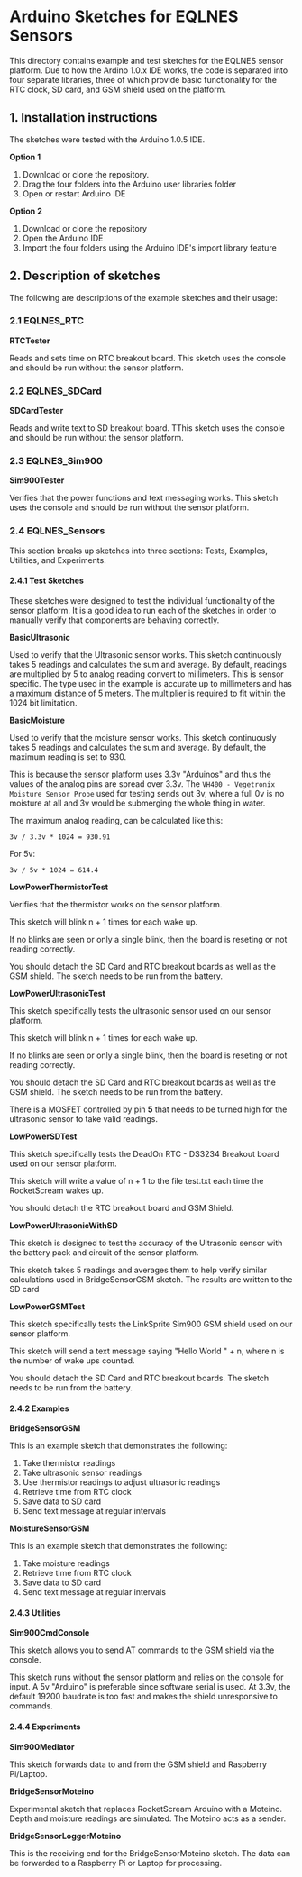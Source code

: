 # Arduino Sketches for EQLNES Sensors

This directory contains example and test sketches for the EQLNES sensor
platform. Due to how the Ardino 1.0.x IDE works, the code is separated into
four separate libraries, three of which provide basic functionality for
the RTC clock, SD card, and GSM shield used on the platform.

## 1. Installation instructions

The sketches were tested with the Arduino 1.0.5 IDE.

**Option 1**

1. Download or clone the repository.
2. Drag the four folders into the Arduino user libraries folder
3. Open or restart Arduino IDE

**Option 2**

1. Download or clone the repository
2. Open the Arduino IDE
3. Import the four folders using the Arduino IDE's import library feature

## 2. Description of sketches

The following are descriptions of the example sketches and their usage:

### 2.1 EQLNES\_RTC

**RTCTester**

Reads and sets time on RTC breakout board. This sketch uses the console and
should be run without the sensor platform.
### 2.2 EQLNES\_SDCard

**SDCardTester**

Reads and write text to SD breakout board. TThis sketch uses the console and
should be run without the sensor platform.

### 2.3 EQLNES\_Sim900

**Sim900Tester**

Verifies that the power functions and text messaging works. This sketch uses the
console and should be run without the sensor platform.


### 2.4 EQLNES\_Sensors

This section breaks up sketches into three sections: Tests, Examples, Utilities,
and Experiments.

#### 2.4.1 Test Sketches

These sketches were designed to test the individual functionality of the sensor
platform. It is a good idea to run each of the sketches in order to manually
verify that components are behaving correctly.

**BasicUltrasonic**

Used to verify that the Ultrasonic sensor works. This sketch continuously
takes 5 readings and calculates the sum and average. By default, readings
are multiplied by 5 to analog reading convert to millimeters. This is sensor
specific. The type used in the example is accurate up to millimeters and has a
maximum distance of 5 meters. The multiplier is required to fit within the
1024 bit limitation.

**BasicMoisture**

Used to verify that the moisture sensor works. This sketch continuously
takes 5 readings and calculates the sum and average. By default, the maximum
reading is set to 930.

This is because the sensor platform uses 3.3v "Arduinos" and thus the values of
the analog pins are spread over 3.3v. The `VH400 - Vegetronix Moisture Sensor Probe`
used for testing sends out 3v, where a full 0v is no moisture at all and 3v
would be submerging the whole thing in water.

The maximum analog reading, can be calculated like this:

`3v / 3.3v * 1024 = 930.91`

For 5v:

`3v / 5v * 1024 = 614.4`

**LowPowerThermistorTest**

Verifies that the thermistor works on the sensor platform.

This sketch will blink n + 1 times for each wake up.

If no blinks are seen or only a single blink, then the board
is reseting or not reading correctly.

You should detach the SD Card and RTC breakout boards as well
as the GSM shield. The sketch needs to be run from the battery.

**LowPowerUltrasonicTest**

This sketch specifically tests the ultrasonic sensor used
on our sensor platform.

This sketch will blink n + 1 times for each wake up.

If no blinks are seen or only a single blink, then the board
is reseting or not reading correctly.

You should detach the SD Card and RTC breakout boards as well
as the GSM shield. The sketch needs to be run from the battery.

There is a MOSFET controlled by pin **5** that needs to be
turned high for the ultrasonic sensor to take valid readings.

**LowPowerSDTest**

This sketch specifically tests the DeadOn RTC - DS3234 Breakout board
used on our sensor platform.

This sketch will write a value of n + 1 to the file test.txt each time
the RocketScream wakes up.

You should detach the RTC breakout board and GSM Shield.

**LowPowerUltrasonicWithSD**

This sketch is designed to test the accuracy of the Ultrasonic
sensor with the battery pack and circuit of the sensor platform.

This sketch takes 5 readings and averages them to
help verify similar calculations used in BridgeSensorGSM
sketch. The results are written to the SD card

**LowPowerGSMTest**

This sketch specifically tests the LinkSprite Sim900 GSM shield
used on our sensor platform.

This sketch will send a text message saying "Hello World " + n,
where n is the number of wake ups counted.

You should detach the SD Card and RTC breakout boards. The sketch
needs to be run from the battery.

#### 2.4.2 Examples

**BridgeSensorGSM**

This is an example sketch that demonstrates the following:

1. Take thermistor readings
2. Take ultrasonic sensor readings
3. Use thermistor readings to adjust ultrasonic readings
4. Retrieve time from RTC clock
5. Save data to SD card
6. Send text message at regular intervals

**MoistureSensorGSM**

This is an example sketch that demonstrates the following:

1. Take moisture readings
2. Retrieve time from RTC clock
3. Save data to SD card
4. Send text message at regular intervals

#### 2.4.3 Utilities

**Sim900CmdConsole**

This sketch allows you to send AT commands to the GSM shield via the console.

This sketch runs without the sensor platform and relies on the console for
input. A 5v "Arduino" is preferable since software serial is used. At 3.3v,
the default 19200 baudrate is too fast and makes the shield unresponsive to
commands.

#### 2.4.4 Experiments

**Sim900Mediator**

This sketch forwards data to and from the GSM shield and Raspberry Pi/Laptop.

**BridgeSensorMoteino**

Experimental sketch that replaces RocketScream Arduino with a Moteino. Depth
and moisture readings are simulated. The Moteino acts as a sender.

**BridgeSensorLoggerMoteino**

This is the receiving end for the BridgeSensorMoteino sketch. The data can be
forwarded to a Raspberry Pi or Laptop for processing.
